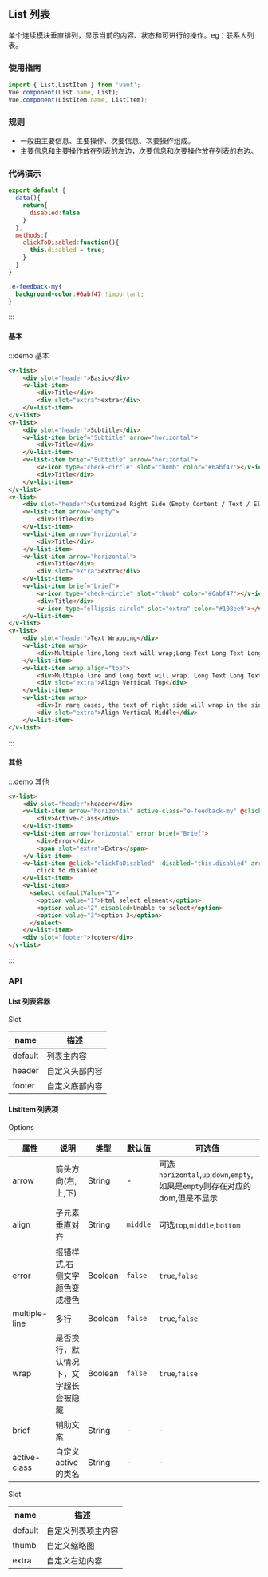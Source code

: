 <style>
.e-feedback-my{
  background-color:#6abf47 !important;
}
</style>
<script>
import Vue from 'vue';
import { ListItem, Icon } from 'packages';
Vue.component(ListItem.name, ListItem);
Vue.component(Icon.name, Icon);

export default {
  data(){   
    return{
      disabled:false
    }
  },
  methods:{
    clickToDisabled:function(){
      this.disabled = true;
    }
  }
}
</script>

## List 列表
单个连续模块垂直排列，显示当前的内容、状态和可进行的操作。eg：联系人列表。

### 使用指南

```javascript
import { List,ListItem } from 'vant';
Vue.component(List.name, List);
Vue.component(ListItem.name, ListItem);
```

### 规则
- 一般由主要信息、主要操作、次要信息、次要操作组成。
- 主要信息和主要操作放在列表的左边，次要信息和次要操作放在列表的右边。

### 代码演示

```javascript
export default {
  data(){   
    return{
      disabled:false
    }
  },
  methods:{
    clickToDisabled:function(){
      this.disabled = true;
    }
  }
}
```

```css
.e-feedback-my{
  background-color:#6abf47 !important;
}
```

:::
#### 基本

:::demo 基本
```html
<v-list>
    <div slot="header">Basic</div>
    <v-list-item>
        <div>Title</div>
        <div slot="extra">extra</div>
    </v-list-item>
</v-list>
<v-list>
    <div slot="header">Subtitle</div>
    <v-list-item brief="Subtitle" arrow="horizontal">
        <div>Title</div>
    </v-list-item>
    <v-list-item brief="Subtitle" arrow="horizontal">
        <v-icon type="check-circle" slot="thumb" color="#6abf47"></v-icon>
        <div>Title</div>
    </v-list-item>
</v-list>
<v-list>
    <div slot="header">Customized Right Side（Empty Content / Text / Element）</div>
    <v-list-item arrow="empty">
        <div>Title</div>
    </v-list-item>
    <v-list-item arrow="horizontal">
        <div>Title</div>
    </v-list-item>
    <v-list-item arrow="horizontal">
        <div>Title</div>
        <div slot="extra">extra</div>
    </v-list-item>
    <v-list-item brief="brief">
        <v-icon type="check-circle" slot="thumb" color="#6abf47"></v-icon>
        <div>Title</div>
        <v-icon type="ellipsis-circle" slot="extra" color="#108ee9"></v-icon>
    </v-list-item>
</v-list>
<v-list>
    <div slot="header">Text Wrapping</div>
    <v-list-item wrap>
        <div>Multiple line,long text will wrap;Long Text Long Text Long Text Long Text Long Text Long Text</div>
    </v-list-item>
    <v-list-item wrap align="top">
        <div>Multiple line and long text will wrap. Long Text Long Text Long Text</div>
        <div slot="extra">Align Vertical Top</div>
    </v-list-item>
    <v-list-item wrap>
        <div>In rare cases, the text of right side will wrap in the single line with long text. long text long text long text</div>
        <div slot="extra">Align Vertical Middle</div>
    </v-list-item>
</v-list>
```
:::

#### 其他

:::demo 其他
```html
<v-list>
    <div slot="header">header</div>
    <v-list-item arrow="horizontal" active-class="e-feedback-my" @click="function(){}">
        <div>Active-class</div>
    </v-list-item>
    <v-list-item arrow="horizontal" error brief="Brief">
        <div>Error</div>
        <span slot="extra">Extra</span>
    </v-list-item>
    <v-list-item @click="clickToDisabled" :disabled="this.disabled" arrow="horizontal">
        click to disabled
    </v-list-item>
    <v-list-item>
      <select defaultValue="1">
        <option value="1">Html select element</option>
        <option value="2" disabled>Unable to select</option>
        <option value="3">option 3</option>
      </select>
    </v-list-item>
    <div slot="footer">footer</div>
</v-list>
```
:::

### API

#### List 列表容器

Slot

| name | 描述 |
|------|------|
| default | 列表主内容 |
| header | 自定义头部内容 |
| footer | 自定义底部内容 |

#### ListItem 列表项

Options

| 属性 | 说明 | 类型 | 默认值 | 可选值 |
|----|-----|------|------|------|
| arrow      | 箭头方向(右,上,下) | String |   -  | 可选`horizontal`,`up`,`down`,`empty`,如果是`empty`则存在对应的dom,但是不显示 |
| align    |  子元素垂直对齐 | String   | `middle` | 可选`top`,`middle`,`bottom` |
| error    | 报错样式,右侧文字颜色变成橙色 | Boolean  | `false`  | `true`,`false`|
| multiple-line    | 多行 | Boolean  | `false`  | `true`,`false` |
| wrap    | 是否换行，默认情况下，文字超长会被隐藏 | Boolean  | `false`  | `true`,`false`|
| brief    | 辅助文案 | String  | -  | -|
| active-class  | 自定义active的类名 | String  | - | - |

Slot

| name | 描述 |
|------|------|
| default | 自定义列表项主内容 |
| thumb | 自定义缩略图 |
| extra | 自定义右边内容 |
